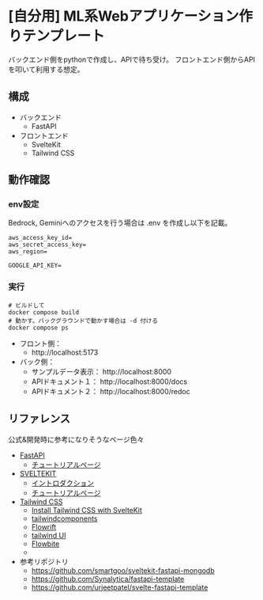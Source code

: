 # [自分用] ML系Webアプリケーション作りテンプレート

バックエンド側をpythonで作成し、APIで待ち受け。
フロントエンド側からAPIを叩いて利用する想定。

## 構成
- バックエンド
  - FastAPI
- フロントエンド
  - SvelteKit
  - Tailwind CSS


## 動作確認
### env設定
Bedrock, Geminiへのアクセスを行う場合は .env を作成し以下を記載。

```
aws_access_key_id=
aws_secret_access_key=
aws_region=

GOOGLE_API_KEY=
```

### 実行
```
# ビルドして
docker compose build
# 動かす。バックグラウンドで動かす場合は -d 付ける
docker compose ps
```

- フロント側：
  - http://localhost:5173
- バック側：
  - サンプルデータ表示： http://localhost:8000
  - APIドキュメント１： http://localhost:8000/docs
  - APIドキュメント２： http://localhost:8000/redoc

## リファレンス

公式&開発時に参考になりそうなページ色々

- [FastAPI](https://fastapi.tiangolo.com/ja/)
  - [チュートリアルページ](https://fastapi.tiangolo.com/ja/tutorial/first-steps/)
- [SVELTEKIT](https://kit.svelte.jp/)
  - [イントロダクション](https://kit.svelte.dev/docs/introduction)
  - [チュートリアルページ](https://learn.svelte.dev/tutorial/welcome-to-svelte)
- [Tailwind CSS](https://tailwindcss.com/)
  - [Install Tailwind CSS with SvelteKit](https://tailwindcss.com/docs/guides/sveltekit)
  - [tailwindcomponents](https://tailwindcomponents.com/components)
  - [Flowrift](https://flowrift.com/c/gallery)
  - [tailwind UI](https://tailwindui.com/components)
  - [Flowbite](https://flowbite.com/)
  - 
- 参考リポジトリ
  - https://github.com/smartgoo/sveltekit-fastapi-mongodb
  - https://github.com/Synalytica/fastapi-template
  - https://github.com/urjeetpatel/svelte-fastapi-template

